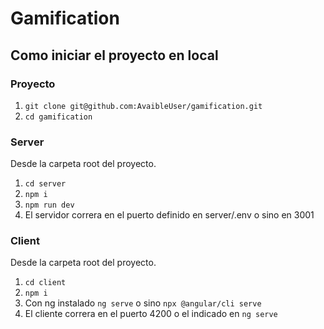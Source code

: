 # Gamification

## Como iniciar el proyecto en local

### Proyecto

1. `git clone git@github.com:AvaibleUser/gamification.git`
2. `cd gamification`

### Server

Desde la carpeta root del proyecto.

1. `cd server`
2. `npm i`
3. `npm run dev`
4. El servidor correra en el puerto definido en server/.env o sino en 3001

### Client

Desde la carpeta root del proyecto.

1. `cd client`
2. `npm i`
3. Con ng instalado `ng serve` o sino `npx @angular/cli serve`
4. El cliente correra en el puerto 4200 o el indicado en `ng serve`
